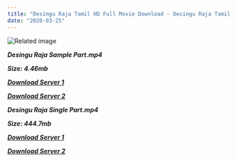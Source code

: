 ```yaml
---
title: "Desingu Raja Tamil HD Full Movie Download - Desingu Raja Tamil HD Movie Download"
date: "2020-03-25"
---
```


![Related image](https://i.pinimg.com/originals/cc/be/33/ccbe33393e9700a1c4ed292b5dc73fe7.jpg)

**_Desingu Raja Sample Part.mp4_**

**_Size: 4.46mb_**

**_[Download Server 1](http://dl2.tamilsrcg.xyz/load/2013/Desingu{8713b6b5f6e59cdcf244c33a3a7a492372c7347c9d869ddefa7d70dd3612d3d9}20Raja/Desingu{8713b6b5f6e59cdcf244c33a3a7a492372c7347c9d869ddefa7d70dd3612d3d9}20Raja{8713b6b5f6e59cdcf244c33a3a7a492372c7347c9d869ddefa7d70dd3612d3d9}20(2013){8713b6b5f6e59cdcf244c33a3a7a492372c7347c9d869ddefa7d70dd3612d3d9}20DVDrip{8713b6b5f6e59cdcf244c33a3a7a492372c7347c9d869ddefa7d70dd3612d3d9}20HD{8713b6b5f6e59cdcf244c33a3a7a492372c7347c9d869ddefa7d70dd3612d3d9}20Sample.mp4)_**

**_[Download Server 2](http://dl2.tamilsrcg.xyz/load/2013/Desingu{8713b6b5f6e59cdcf244c33a3a7a492372c7347c9d869ddefa7d70dd3612d3d9}20Raja/Desingu{8713b6b5f6e59cdcf244c33a3a7a492372c7347c9d869ddefa7d70dd3612d3d9}20Raja{8713b6b5f6e59cdcf244c33a3a7a492372c7347c9d869ddefa7d70dd3612d3d9}20(2013){8713b6b5f6e59cdcf244c33a3a7a492372c7347c9d869ddefa7d70dd3612d3d9}20DVDrip{8713b6b5f6e59cdcf244c33a3a7a492372c7347c9d869ddefa7d70dd3612d3d9}20HD{8713b6b5f6e59cdcf244c33a3a7a492372c7347c9d869ddefa7d70dd3612d3d9}20Sample.mp4)_**

**_Desingu Raja Single Part.mp4_**

**_Size: 444.7mb_**

**_[Download Server 1](http://dl2.tamilsrcg.xyz/load/2013/Desingu{8713b6b5f6e59cdcf244c33a3a7a492372c7347c9d869ddefa7d70dd3612d3d9}20Raja/Desingu{8713b6b5f6e59cdcf244c33a3a7a492372c7347c9d869ddefa7d70dd3612d3d9}20Raja{8713b6b5f6e59cdcf244c33a3a7a492372c7347c9d869ddefa7d70dd3612d3d9}20(2013){8713b6b5f6e59cdcf244c33a3a7a492372c7347c9d869ddefa7d70dd3612d3d9}20DVDrip{8713b6b5f6e59cdcf244c33a3a7a492372c7347c9d869ddefa7d70dd3612d3d9}20HD.mp4)_**

**_[Download Server 2](http://dl2.tamilsrcg.xyz/load/2013/Desingu{8713b6b5f6e59cdcf244c33a3a7a492372c7347c9d869ddefa7d70dd3612d3d9}20Raja/Desingu{8713b6b5f6e59cdcf244c33a3a7a492372c7347c9d869ddefa7d70dd3612d3d9}20Raja{8713b6b5f6e59cdcf244c33a3a7a492372c7347c9d869ddefa7d70dd3612d3d9}20(2013){8713b6b5f6e59cdcf244c33a3a7a492372c7347c9d869ddefa7d70dd3612d3d9}20DVDrip{8713b6b5f6e59cdcf244c33a3a7a492372c7347c9d869ddefa7d70dd3612d3d9}20HD.mp4)_**
